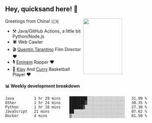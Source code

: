 ## Hey, quicksand here! 🏃
[<img align="right" width="50%" height='180' src="https://quicksandznzn.github.io/image/warriors.jpg">](https://github.com/quicksandznzn)
<!--
[<img align="right" width="50%" src="https://github-readme-stats.vercel.app/api?username=quicksandznzn&theme=dark&show_icons=true">](https://github.com/quicksandznzn)
-->


Greetings from China! 🇨🇳

- ⚒️ Java/GitHub Actions, a little bit Python/Node.js
- 🕷 Web Cawler
- 🎬 [Quentin Tarantino](https://www.instagram.com/tarantinoxx/) Film Director ❤️
- 🎙 [Eminem](https://www.instagram.com/eminem/) Rapper ❤️
- 🏀 [Klay](https://www.instagram.com/klaythompson/) And [Curry](https://www.instagram.com/stephencurry30/) Basketball Player ❤️


#### :bar_chart: Weekly development breakdown
<!--START_SECTION:waka-->
```text
Java         1 hr 29 mins    ████████░░░░░░░░░░░░░░░░░   31.99 % 
Other        1 hr 24 mins    ███████▓░░░░░░░░░░░░░░░░░   30.35 % 
Python       1 hr 16 mins    ██████▓░░░░░░░░░░░░░░░░░░   27.30 % 
JavaScript   21 mins         ██░░░░░░░░░░░░░░░░░░░░░░░   07.62 % 
Docker       4 mins          ▒░░░░░░░░░░░░░░░░░░░░░░░░   01.50 % 
```
<!--END_SECTION:waka-->
